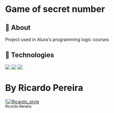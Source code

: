 <h1>Game of secret number</h1>

<h2>🔖 About</h2>
<p>Project used in Alura's programming logic courses</p>

## 🚀 Technologies
<div>
  <img src="https://img.shields.io/badge/HTML-239120?style=for-the-badge&logo=html5&logoColor=white">
  <img src="https://img.shields.io/badge/CSS-239120?&style=for-the-badge&logo=css3&logoColor=white">
  <img src="https://img.shields.io/badge/JavaScript-F7DF1E?style=for-the-badge&logo=javascript&logoColor=black">
</div>

# By Ricardo Pereira

 |[![Ricardo_style](https://github.com/RicardoPereiraDev/testeNewUpdateSecretNumber/assets/155699805/c3cb1ef4-26c6-48fb-b9be-875aa8d3e471 "width=134")<br><sub>Ricardo Pereira</sub>](https://github.com/RicardoPereiraDev)


